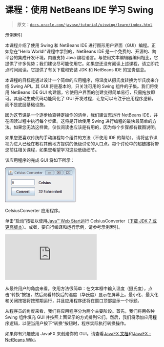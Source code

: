 # 课程：使用 NetBeans IDE 学习 Swing

> 原文：[`docs.oracle.com/javase/tutorial/uiswing/learn/index.html`](https://docs.oracle.com/javase/tutorial/uiswing/learn/index.html)

示例索引

本课程介绍了使用 Swing 和 NetBeans IDE 进行图形用户界面（GUI）编程。正如您在"Hello World!"课程中学到的，NetBeans IDE 是一个免费的、开源的、跨平台的集成开发环境，内置支持 Java 编程语言。与使用文本编辑器编码相比，它提供了许多优势；我们建议尽可能使用它。如果您还没有阅读上述课程，请立即花点时间阅读。它提供了有关下载和安装 JDK 和 NetBeans IDE 的宝贵信息。

本课程的目标是通过设计一个简单的应用程序，将温度从摄氏度转换为华氏度来介绍 Swing API。其 GUI 将是基本的，只关注可用的 Swing 组件的子集。我们将使用 NetBeans IDE GUI 构建器，它使用户界面的创建变得简单易行，只需拖放即可。其自动生成代码功能简化了 GUI 开发过程，让您可以专注于应用程序逻辑，而不是底层基础设施。

因为这节课是一个逐步检查特定操作的清单，我们建议您运行 NetBeans IDE，并在阅读过程中执行每个步骤。这将是开始使用 Swing 进行编程的最快最简单的方法。如果您无法这样做，仅仅阅读也应该是有用的，因为每个步骤都有截图说明。

如果您更喜欢传统的手动编程每个组件的方法（不使用 IDE 的帮助），请将这节课视为进入已经在教程其他地方提供的低级讨论的入口点。每个讨论中的超链接将带您前往相关课程，如果您希望学习这些低级细节。

该应用程序的完成 GUI 将如下所示：

![显示完成的 CelsiusConverter 应用程序的图例。](img/2d01c0acac030a25b56d3fb6ee089725.png)

CelsiusConverter 应用程序。

单击“启动”按钮以使用[Java™ Web Start](http://www.oracle.com/technetwork/java/javase/javawebstart/index.html)运行 CelsiusConverter（[下载 JDK 7 或更高版本](http://www.oracle.com/technetwork/java/javase/downloads/index.html)）。或者，要自行编译和运行示例，请参考示例索引。

![启动 CelsiusConverter 示例](https://docs.oracle.com/javase/tutorialJWS/samples/uiswing/CelsiusConverterProject/CelsiusConverter.jnlp)

从最终用户的角度来看，使用方法很简单：在文本框中输入温度（摄氏度），点击“转换”按钮，然后观看转换后的温度（华氏度）显示在屏幕上。最小化、最大化和关闭按钮将按预期运行，并且应用程序还将在窗口顶部显示一个标题。

从程序员的角度来看，我们将应用程序分为两个主要阶段。首先，我们将用各种 Swing 组件填充 GUI 并按照上面显示的方式排列它们。然后，我们将添加应用程序逻辑，以便当用户按下“转换”按钮时，程序实际执行转换操作。

如果你有兴趣使用 JavaFX 来创建你的 GUI，请查看[JavaFX 文档](https://docs.oracle.com/javase/8/javase-clienttechnologies.htm)和[JavaFX - NetBeans Wiki](http://wiki.netbeans.org/JavaFX)。
